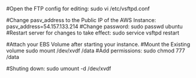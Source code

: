 #Open the FTP config for editing:
sudo vi /etc/vsftpd.conf

#Change pasv_address to the Public IP of the AWS Instance:
pasv_address=54.157.133.214
#Change password:
sudo passwd ubuntu
#Restart server for changes to take effect:
sudo service vsftpd restart



#Attach your EBS Volume after starting your instance. 
#Mount the Existing volume
sudo mount /dev/xvdf /data
#Add permissions:
sudo chmod 777 /data

#Shuting down:
sudo umount -d /dev/xvdf

